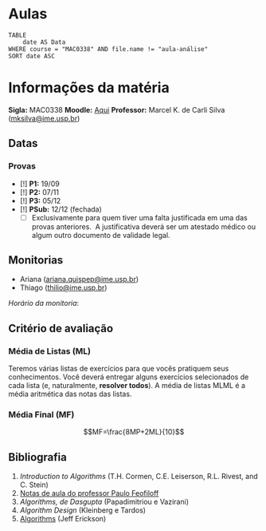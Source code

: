 # Aulas

```dataview
TABLE
	date AS Data
WHERE course = "MAC0338" AND file.name != "aula-análise"
SORT date ASC
```


# Informações da matéria

**Sigla:** MAC0338
**Moodle:** [Aqui](https://edisciplinas.usp.br/course/view.php?id=112692)
**Professor:** Marcel K. de Carli Silva (mksilva@ime.usp.br)

## Datas

### Provas
- [!] **P1:** 19/09
- [!] **P2:** 07/11
- [!] **P3:** 05/12
- [!] **PSub:** 12/12 (fechada)
	- [ ] Exclusivamente para quem tiver uma falta justificada em uma das provas anteriores.  A justificativa deverá ser um atestado médico ou algum outro documento de validade legal.

## Monitorias

- Ariana (ariana.quispep@ime.usp.br)
- Thiago (thilio@ime.usp.br)

_Horário da monitoria_: 

## Critério de avaliação

### Média de Listas (ML)
Teremos várias listas de exercícios para que vocês pratiquem seus conhecimentos. Você deverá entregar alguns exercícios selecionados de cada lista (e, naturalmente, **resolver todos**). A média de listas MLML é a média aritmética das notas das listas.

### Média Final (MF)
$$MF=\frac{8MP+2ML}{10}$$

## Bibliografia

1. _Introduction to Algorithms_ (T.H. Cormen, C.E. Leiserson, R.L. Rivest, and C. Stein)
2. [Notas de aula do professor Paulo Feofiloff](https://www.ime.usp.br/~pf/analise_de_algoritmos/)
3. _Algorithms, de Dasgupta_ (Papadimitriou e Vazirani)
4. _Algorithm Design_ (Kleinberg e Tardos)
5. [Algorithms](http://jeffe.cs.illinois.edu/teaching/algorithms/) (Jeff Erickson)
